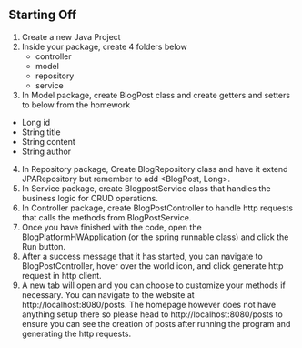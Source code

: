 ## Starting Off
1. Create a new Java Project
2. Inside your package, create 4 folders below
   - controller
   - model
   - repository
   - service
3. In Model package, create BlogPost class and create getters and setters to below from the homework
  - Long id
  - String title
  - String content
  - String author
4. In Repository package, Create BlogRepository class and have it extend JPARepository but remember to add <BlogPost, Long>.
5. In Service package, create BlogpostService class that handles the business logic for CRUD operations.
6. In Controller package, create BlogPostController to handle http requests that calls the methods from BlogPostService.
7. Once you have finished with the code, open the BlogPlatformHWApplication (or the spring runnable class) and click the Run button.
8. After a success message that it has started, you can navigate to BlogPostController, hover over the world icon, and click generate http request in http client.
9. A new tab will open and you can choose to customize your methods if necessary. You can navigate to the website at http://localhost:8080/posts. The homepage however does not have anything setup there so please head to http://localhost:8080/posts to ensure you can see the creation of posts after running the program and generating the http requests. 
